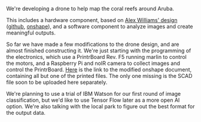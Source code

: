 We're developing a drone to help map the coral reefs around Aruba.

This includes a hardware component, based on [Alex Williams' design](https://hackaday.io/project/20458-open-source-underwater-glider) ([github](https://github.com/alex-williams-2150/underwater-glider), [onshape](https://cad.onshape.com/documents/23c169f94c57ba9867aa3c3f/w/62170f6efac11f679de9c4fe/e/8302463fee19e14abe453dcc)), and a software component to analyze images and create meaningful outputs.

So far we have made a few modifications to the drone design, and are almost finished constructing it. We're just starting with the programming of the electronics, which use a PrintrBoard Rev. F5 running marlin to control the motors, and a Raspberry Pi and noIR camera to collect images and control the PrintrBoard. [Here](https://cad.onshape.com/documents/ce8cabb952959788f72162f0/w/012f00113c8357c5636e2f60) is the link to the modified onshape document, containing all but one of the printed files. The only one missing is the SCAD file soon to be uploaded here separately.

We're planning to use a trial of IBM Watson for our first round of image classification, but we'd like to use Tensor Flow later as a more open AI option. We're also talking with the local park to figure out the best format for the output data.
